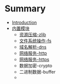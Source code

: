 # Summary

* [Introduction](README.md)
* [内置模块](内置模块.md)
  * [资源压缩-zlib](模块/zlib.md)
  * [文件系统操作-fs](文件系统操作-fs.md)
  * [域名解析-dns](模块/dns.md)
  * [网络服务-http](网络服务-http.md)
  * [网络服务-https](网络服务-https.md)
  * 数据加密-crypto
  * 二进制数据-buffer
  * 


